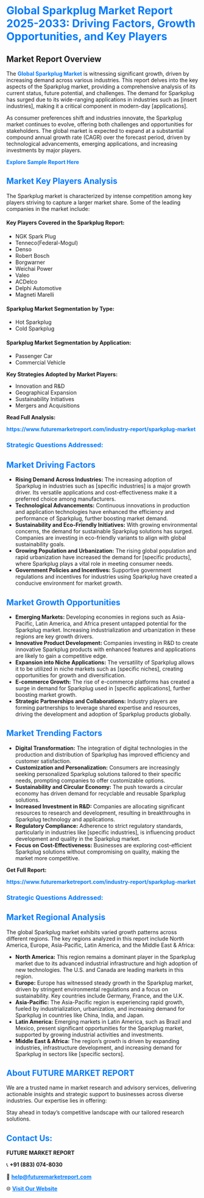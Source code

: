 <h1 style="color: #007BFF;">Global Sparkplug Market Report 2025-2033: Driving Factors, Growth Opportunities, and Key Players</h1>

<section id="overview">
<h2>Market Report Overview</h2>
<p>The <a href="https://www.futuremarketreport.com/industry-report/sparkplug-market" style="color: #007BFF; text-decoration: none;"><strong>Global Sparkplug Market</strong></a> is witnessing significant growth, driven by increasing demand across various industries. This report delves into the key aspects of the Sparkplug market, providing a comprehensive analysis of its current status, future potential, and challenges. The demand for Sparkplug has surged due to its wide-ranging applications in industries such as [insert industries], making it a critical component in modern-day [applications].</p>
<p>As consumer preferences shift and industries innovate, the Sparkplug market continues to evolve, offering both challenges and opportunities for stakeholders. The global market is expected to expand at a substantial compound annual growth rate (CAGR) over the forecast period, driven by technological advancements, emerging applications, and increasing investments by major players.</p>
</section>

<section id="overview">
<p><a href="https://www.futuremarketreport.com/request-sample/reportId=43128" style="color: #007BFF; text-decoration: none;"><strong>Explore Sample Report Here</strong></a></p>
</section>

<section id="key-players">
<h2 style="color: #007BFF;">Market Key Players Analysis</h2>
<p>The Sparkplug market is characterized by intense competition among key players striving to capture a larger market share. Some of the leading companies in the market include:</p>
<h4>Key Players Covered in the Sparkplug Report:</h4>
<ul><li>NGK Spark Plug</li><li>Tenneco(Federal-Mogul)</li><li>Denso</li><li>Robert Bosch</li><li>Borgwarner</li><li>Weichai Power</li><li>Valeo</li><li>ACDelco</li><li>Delphi Automotive</li><li>Magneti Marelli</li></ul>
<h4>Sparkplug Market Segmentation by Type:</h4>
<ul><li>Hot Sparkplug</li><li>Cold Sparkplug</li></ul>

<h4>Sparkplug Market Segmentation by Application:</h4>
<ul><li>Passenger Car</li><li>Commercial Vehicle</li></ul>
<p><strong>Key Strategies Adopted by Market Players:</strong></p>
<ul>
<li>Innovation and R&D</li>
<li>Geographical Expansion</li>
<li>Sustainability Initiatives</li>
<li>Mergers and Acquisitions</li>
</ul>
</section>

<section>
<p><strong>Read Full Analysis: </strong></p><a href="https://www.futuremarketreport.com/industry-report/sparkplug-market" style="color: #007BFF; text-decoration: none;"><strong>https://www.futuremarketreport.com/industry-report/sparkplug-market</strong></a>
<h3 style="color: #007BFF;">Strategic Questions Addressed:</h3>
</section>

<section id="driving-factors">
<h2 style="color: #007BFF;">Market Driving Factors</h2>
<ul>
<li><strong>Rising Demand Across Industries:</strong> The increasing adoption of Sparkplug in industries such as [specific industries] is a major growth driver. Its versatile applications and cost-effectiveness make it a preferred choice among manufacturers.</li>
<li><strong>Technological Advancements:</strong> Continuous innovations in production and application technologies have enhanced the efficiency and performance of Sparkplug, further boosting market demand.</li>
<li><strong>Sustainability and Eco-Friendly Initiatives:</strong> With growing environmental concerns, the demand for sustainable Sparkplug solutions has surged. Companies are investing in eco-friendly variants to align with global sustainability goals.</li>
<li><strong>Growing Population and Urbanization:</strong> The rising global population and rapid urbanization have increased the demand for [specific products], where Sparkplug plays a vital role in meeting consumer needs.</li>
<li><strong>Government Policies and Incentives:</strong> Supportive government regulations and incentives for industries using Sparkplug have created a conducive environment for market growth.</li>
</ul>
</section>

<section id="growth-opportunities">
<h2 style="color: #007BFF;">Market Growth Opportunities</h2>
<ul>
<li><strong>Emerging Markets:</strong> Developing economies in regions such as Asia-Pacific, Latin America, and Africa present untapped potential for the Sparkplug market. Increasing industrialization and urbanization in these regions are key growth drivers.</li>
<li><strong>Innovative Product Development:</strong> Companies investing in R&D to create innovative Sparkplug products with enhanced features and applications are likely to gain a competitive edge.</li>
<li><strong>Expansion into Niche Applications:</strong> The versatility of Sparkplug allows it to be utilized in niche markets such as [specific niches], creating opportunities for growth and diversification.</li>
<li><strong>E-commerce Growth:</strong> The rise of e-commerce platforms has created a surge in demand for Sparkplug used in [specific applications], further boosting market growth.</li>
<li><strong>Strategic Partnerships and Collaborations:</strong> Industry players are forming partnerships to leverage shared expertise and resources, driving the development and adoption of Sparkplug products globally.</li>
</ul>
</section>

<section id="trending-factors">
<h2 style="color: #007BFF;">Market Trending Factors</h2>
<ul>
<li><strong>Digital Transformation:</strong> The integration of digital technologies in the production and distribution of Sparkplug has improved efficiency and customer satisfaction.</li>
<li><strong>Customization and Personalization:</strong> Consumers are increasingly seeking personalized Sparkplug solutions tailored to their specific needs, prompting companies to offer customizable options.</li>
<li><strong>Sustainability and Circular Economy:</strong> The push towards a circular economy has driven demand for recyclable and reusable Sparkplug solutions.</li>
<li><strong>Increased Investment in R&D:</strong> Companies are allocating significant resources to research and development, resulting in breakthroughs in Sparkplug technology and applications.</li>
<li><strong>Regulatory Compliance:</strong> Adherence to strict regulatory standards, particularly in industries like [specific industries], is influencing product development and quality in the Sparkplug market.</li>
<li><strong>Focus on Cost-Effectiveness:</strong> Businesses are exploring cost-efficient Sparkplug solutions without compromising on quality, making the market more competitive.</li>
</ul>
</section>

<section>
<p><strong>Get Full Report: </strong></p><a href="https://www.futuremarketreport.com/industry-report/sparkplug-market" style="color: #007BFF; text-decoration: none;"><strong>https://www.futuremarketreport.com/industry-report/sparkplug-market</strong></a>
<h3 style="color: #007BFF;">Strategic Questions Addressed:</h3>
</section>


<section id="regional-analysis">
<h2 style="color: #007BFF;">Market Regional Analysis</h2>
<p>The global Sparkplug market exhibits varied growth patterns across different regions. The key regions analyzed in this report include North America, Europe, Asia-Pacific, Latin America, and the Middle East & Africa:</p>
<ul>
<li><strong>North America:</strong> This region remains a dominant player in the Sparkplug market due to its advanced industrial infrastructure and high adoption of new technologies. The U.S. and Canada are leading markets in this region.</li>
<li><strong>Europe:</strong> Europe has witnessed steady growth in the Sparkplug market, driven by stringent environmental regulations and a focus on sustainability. Key countries include Germany, France, and the U.K.</li>
<li><strong>Asia-Pacific:</strong> The Asia-Pacific region is experiencing rapid growth, fueled by industrialization, urbanization, and increasing demand for Sparkplug in countries like China, India, and Japan.</li>
<li><strong>Latin America:</strong> Emerging markets in Latin America, such as Brazil and Mexico, present significant opportunities for the Sparkplug market, supported by growing industrial activities and investments.</li>
<li><strong>Middle East & Africa:</strong> The region’s growth is driven by expanding industries, infrastructure development, and increasing demand for Sparkplug in sectors like [specific sectors].</li>
</ul>
</section>

<footer>
<h2 style="color: #007BFF;">About FUTURE MARKET REPORT</h2>
<p>We are a trusted name in market research and advisory services, delivering actionable insights and strategic support to businesses across diverse industries. Our expertise lies in offering:</p>

<p>Stay ahead in today’s competitive landscape with our tailored research solutions.</p>

<h2 style="color: #007BFF;">Contact Us:</h2>
<p><strong>FUTURE MARKET REPORT</strong></p>
<p>📞 <strong>+91 (883) 074-8030</strong></p>
<p>📧 <strong><a href="mailto:help@futuremarketreport.com" style="color: #007BFF;">help@futuremarketreport.com</a></strong></p>
<p>🌐 <strong><a href="https://www.futuremarketreport.com/" style="color: #007BFF;">Visit Our Website</a></strong></p>
</footer>